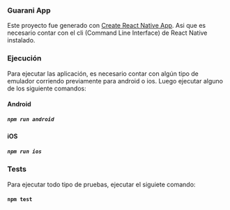 ### Guarani App
Este proyecto fue generado con [Create React Native App](https://github.com/react-community/create-react-native-app). Asi que es necesario contar con el cli (Command Line Interface) de React Native instalado.

### Ejecución
Para ejecutar las aplicación, es necesario contar con algún tipo de emulador corriendo previamente para android o ios. Luego ejecutar alguno de los siguiente comandos:
#### Android
##### `npm run android`
#### iOS
##### `npm run ios`

### Tests
Para ejecutar todo tipo de pruebas, ejecutar el siguiete comando:
#### `npm test`